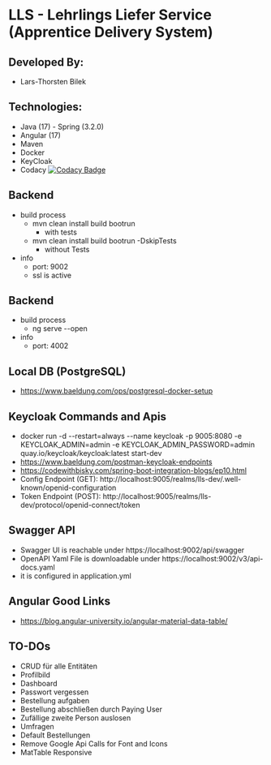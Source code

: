 # LLS - Lehrlings Liefer Service (Apprentice Delivery System)

## Developed By:
- Lars-Thorsten Bilek

## Technologies:
- Java (17) - Spring (3.2.0)
- Angular (17)
- Maven
- Docker
- KeyCloak
- Codacy [![Codacy Badge](https://app.codacy.com/project/badge/Grade/aba4c299e4f44bfaaca9864f51c45580)](https://app.codacy.com/gh/larstb/LLS/dashboard?utm_source=gh&utm_medium=referral&utm_content=&utm_campaign=Badge_grade)

## Backend
- build process
  - mvn clean install build bootrun
      - with tests
  - mvn clean install build bootrun -DskipTests
      - without Tests
- info
  - port: 9002
  - ssl is active

## Backend
- build process
  - ng serve --open
- info
  - port: 4002

## Local DB (PostgreSQL)
- https://www.baeldung.com/ops/postgresql-docker-setup

## Keycloak Commands and Apis
- docker run -d --restart=always --name keycloak -p 9005:8080 -e KEYCLOAK_ADMIN=admin -e KEYCLOAK_ADMIN_PASSWORD=admin quay.io/keycloak/keycloak:latest start-dev
- https://www.baeldung.com/postman-keycloak-endpoints
- https://codewithbisky.com/spring-boot-integration-blogs/ep10.html
- Config Endpoint (GET): http://localhost:9005/realms/lls-dev/.well-known/openid-configuration
- Token Endpoint (POST): http://localhost:9005/realms/lls-dev/protocol/openid-connect/token

## Swagger API
- Swagger UI is reachable under https://localhost:9002/api/swagger
- OpenAPI Yaml File is downloadable under https://localhost:9002/v3/api-docs.yaml
- it is configured in application.yml

## Angular Good Links
- https://blog.angular-university.io/angular-material-data-table/

## TO-DOs
- CRUD für alle Entitäten
- Profilbild
- Dashboard
- Passwort vergessen
- Bestellung aufgaben
- Bestellung abschließen durch Paying User
- Zufällige zweite Person auslosen
- Umfragen
- Default Bestellungen
- Remove Google Api Calls for Font and Icons
- MatTable Responsive